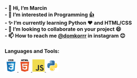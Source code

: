 
<h3 align="left">- 👋 Hi, I’m Marcin<br>
- 👀 I’m interested in Programming <a href= "https://github.com/marcindn/Card_Profil" target="#">👍</a><br>
- ✨ I’m currently learning Python ❤️ and HTML/CSS<br>
- 💞️ I’m looking to collaborate on your project 😄<br>
- 📫 How to reach me <a href= "https://www.instagram.com/domkorrr/" target="#">@domkorrr</a> in instagram 😊<br>
</h3>
<p align="left">
</p>

<h3 align="left">Languages and Tools:</h3>
<p align="left"> <a href="https://www.w3schools.com/css/" target="_blank" rel="noreferrer"> <img src="https://raw.githubusercontent.com/devicons/devicon/master/icons/css3/css3-original-wordmark.svg" alt="css3" width="40" height="40"/> </a> <a href="https://www.w3.org/html/" target="_blank" rel="noreferrer"> <img src="https://raw.githubusercontent.com/devicons/devicon/master/icons/html5/html5-original-wordmark.svg" alt="html5" width="40" height="40"/> </a> <a href="https://developer.mozilla.org/en-US/docs/Web/JavaScript" target="_blank" rel="noreferrer"> <img src="https://raw.githubusercontent.com/devicons/devicon/master/icons/javascript/javascript-original.svg" alt="javascript" width="40" height="40"/> </a> <a href="https://www.python.org" target="_blank" rel="noreferrer"> <img src="https://raw.githubusercontent.com/devicons/devicon/master/icons/python/python-original.svg" alt="python" width="40" height="40"/> </a> </p>
